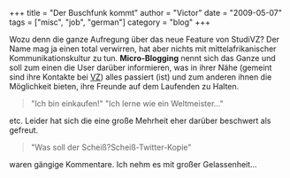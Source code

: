+++
title = "Der Buschfunk kommt"
author = "Victor"
date = "2009-05-07"
tags = ["misc", "job", "german"]
category = "blog"
+++

Wozu denn die ganze Aufregung über das neue Feature von StudiVZ? Der Name mag ja einen total verwirren, hat aber nichts mit mittelafrikanischer Kommunikationskultur zu tun. **Micro-Blogging** nennt sich das Ganze und soll zum einen die User darüber informieren, was in ihrer Nähe (gemeint sind ihre Kontakte bei [VZ](http://vz.net)) alles passiert (ist) und zum anderen ihnen die Möglichkeit bieten, ihre Freunde auf dem Laufenden zu Halten. 

>"Ich bin einkaufen!"
>"Ich lerne wie ein Weltmeister..."

etc. Leider hat sich die eine große Mehrheit eher darüber beschwert als gefreut. 

>"Was soll der Scheiß?Scheiß-Twitter-Kopie" 

waren gängige Kommentare. Ich nehm es mit großer Gelassenheit...
